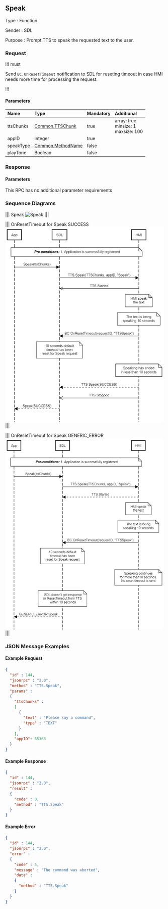 ## Speak

Type
: Function

Sender
: SDL

Purpose
: Prompt TTS to speak the requested text to the user.

### Request

!!! must

Send `BC.OnResetTimeout` notification to SDL for reseting timeout in case HMI needs more time for processing the request.

!!!

#### Parameters

|Name|Type|Mandatory|Additional|
|:---|:---|:--------|:---------|
|ttsChunks|[Common.TTSChunk](../../common/structs/#ttschunk)|true|array: true<br>minsize: 1<br>maxsize: 100|
|appID|Integer|true||
|speakType|[Common.MethodName](../../common/enums/#methodname)|false||
|playTone|Boolean|false||

### Response

#### Parameters

This RPC has no additional parameter requirements

### Sequence Diagrams

|||
Speak
![Speak](./assets/Speak.png)
|||

|||
OnResetTimeout for Speak SUCCESS
![OnResetTimeout](./assets/OnResetTimeoutSpeakSuccess.png)
|||

|||
OnResetTimeout for Speak GENERIC_ERROR
![OnResetTimeout](./assets/OnResetTimeoutGenericError.png)
|||

### JSON Message Examples

#### Example Request

```json
{
  "id" : 144,
  "jsonrpc" : "2.0",
  "method" : "TTS.Speak",
  "params" :
  {
    "ttsChunks" :
    [
      {
        "text" : "Please say a command", 
        "type" : "TEXT"
      }
    ],
    "appID": 65368
  }
}
```

#### Example Response

```json
{
  "id" : 144,
  "jsonrpc" : "2.0",
  "result" :
  {
    "code" : 0,
    "method" : "TTS.Speak"
  }
}
```

#### Example Error

```json
{
  "id" : 144,
  "jsonrpc" : "2.0",
  "error" :
  {
    "code" : 5,
    "message" : "The command was aborted",
    "data" :
    {
      "method" : "TTS.Speak"
    }
  }
}
```
